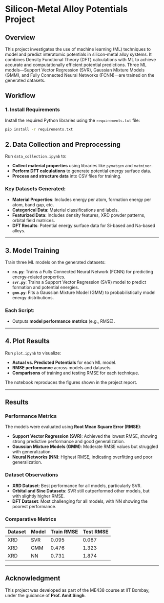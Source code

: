 # Silicon-Metal Alloy Potentials Project

## Overview
This project investigates the use of machine learning (ML) techniques to model and predict interatomic potentials in silicon-metal alloy systems. It combines Density Functional Theory (DFT) calculations with ML to achieve accurate and computationally efficient potential predictions. Three ML models—Support Vector Regression (SVR), Gaussian Mixture Models (GMM), and Fully Connected Neural Networks (FCNN)—are trained on the generated datasets.

## Workflow

### 1. Install Requirements
Install the required Python libraries using the `requirements.txt` file:
```bash
pip install -r requirements.txt
```

## 2. Data Collection and Preprocessing
Run `data_collection.ipynb` to:
- **Collect material properties** using libraries like `pymatgen` and `matminer`.
- **Perform DFT calculations** to generate potential energy surface data.
- **Process and structure data** into CSV files for training.

### Key Datasets Generated:
- **Material Properties**: Includes energy per atom, formation energy per atom, band gap, etc.
- **Categorical Data**: Material classifications and labels.
- **Featurized Data**: Includes density features, XRD powder patterns, orbital field matrices.
- **DFT Results**: Potential energy surface data for Si-based and Na-based alloys.

---

## 3. Model Training
Train three ML models on the generated datasets:
- **`nn.py`**: Trains a Fully Connected Neural Network (FCNN) for predicting energy-related properties.
- **`svr.py`**: Trains a Support Vector Regression (SVR) model to predict formation and potential energies.
- **`gmm.py`**: Fits a Gaussian Mixture Model (GMM) to probabilistically model energy distributions.

### Each Script:
- Outputs **model performance metrics** (e.g., RMSE).

---

## 4. Plot Results
Run `plot.ipynb` to visualize:
- **Actual vs. Predicted Potentials** for each ML model.
- **RMSE performance** across models and datasets.
- **Comparisons** of training and testing RMSE for each technique.

The notebook reproduces the figures shown in the project report.

---

## Results

### Performance Metrics
The models were evaluated using **Root Mean Square Error (RMSE)**:
- **Support Vector Regression (SVR)**: Achieved the lowest RMSE, showing strong predictive performance and good generalization.
- **Gaussian Mixture Models (GMM)**: Moderate RMSE values but struggled with generalization.
- **Neural Networks (NN)**: Highest RMSE, indicating overfitting and poor generalization.

### Dataset Observations
- **XRD Dataset**: Best performance for all models, particularly SVR.
- **Orbital and Sine Datasets**: SVR still outperformed other models, but with slightly higher RMSE.
- **DFT Dataset**: Most challenging for all models, with NN showing the poorest performance.

### Comparative Metrics
| Dataset | Model | Train RMSE | Test RMSE |
|---------|-------|------------|-----------|
| XRD     | SVR   | 0.095      | 0.087     |
| XRD     | GMM   | 0.476      | 1.323     |
| XRD     | NN    | 0.731      | 1.874     |

---

## Acknowledgment
This project was developed as part of the ME438 course at IIT Bombay, under the guidance of **Prof. Amit Singh**. 

